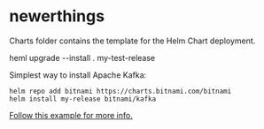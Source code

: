 # newerthings

Charts folder contains the template for the Helm Chart deployment.

heml upgrade --install . my-test-release 

Simplest way to install Apache Kafka:

``` 
helm repo add bitnami https://charts.bitnami.com/bitnami
helm install my-release bitnami/kafka 
```


[Follow this example for more info.](https://andrewlock.net/deploying-asp-net-core-applications-to-kubernetes-part-4-creating-a-helm-chart-for-an-aspnetcore-app/)
